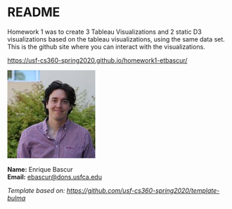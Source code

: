 # README

Homework 1 was to create 3 Tableau Visualizations and 2 static D3 visualizations based on the tableau visualizations, using the same data set.
This is the github site where you can interact with the visualizations.

<https://usf-cs360-spring2020.github.io/homework1-etbascur/>

![headshotResized.jpg](headshotResized.jpg)

**Name:** Enrique Bascur  
**Email:** <ebascur@dons.usfca.edu>

*Template based on: <https://github.com/usf-cs360-spring2020/template-bulma>*
